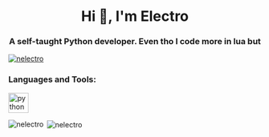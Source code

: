 <h1 align="center">Hi 👋, I'm Electro</h1>
<h3 align="center">A self-taught Python developer. Even tho I code more in lua but</h3>

<p align="left"> <a href="https://github.com/ryo-ma/github-profile-trophy"><img src="https://github-profile-trophy.vercel.app/?username=nelectro" alt="nelectro" /></a> </p>

<p align="left">
</p>

<h3 align="left">Languages and Tools:</h3>
<p align="left"> <a href="https://www.python.org" target="_blank" rel="noreferrer"> <img src="https://cdn.jsdelivr.net/gh/devicons/devicon@v2.15.1/devicon.min.css" alt="python" width="40" height="40"/> </a> </p>

<p><img align="left" src="https://github-readme-stats.vercel.app/api/top-langs?username=nelectro&show_icons=true&locale=en&layout=compact" alt="nelectro" /></p>

<p>&nbsp;<img align="center" src="https://github-readme-stats.vercel.app/api?username=nelectro&show_icons=true&locale=en" alt="nelectro" /></p>

